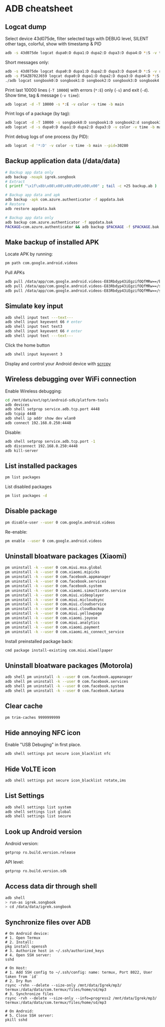 # ADB cheatsheet
## Logcat dump
Select device 43d075de, filter selected tags with DEBUG level, SILENT other tags, colorful, show with timestamp & PID
```sh
adb -s 43d075de logcat dupa0:D dupa1:D dupa2:D dupa3:D dupa4:D *:S -v time -v color
```
Short messages only:
```sh
adb -s 43d075de logcat dupa0:D dupa1:D dupa2:D dupa3:D dupa4:D *:S -v raw -v color
adb -s F5AZB702J659 logcat dupa0:D dupa1:D dupa2:D dupa3:D dupa4:D *:S -v raw -v color
./adb logcat songbook0:D songbook1:D songbook2:D songbook3:D songbook4:D '*:S' -v raw -v color
```

Print last 10000 lines (`-T 10000`) with errors (`*:E`) only (`-s`) and exit (`-d`). Show time, tag & message (`-v time`):
```sh
adb logcat -d -T 10000 -s *:E -v color -v time -b main
```

Print logs of a package (by tag):
```sh
adb logcat -d -T 10000 -s songbook0:D songbook1:D songbook2:d songbook3:D songbook4:D -v color -v time -b main
adb logcat -d -s dupa0:D dupa1:D dupa2:D dupa3:D -v color -v time -b main
```

Print debug logs of one process (by PID):
```sh
adb logcat -d '*:D' -v color -v time -b main --pid=30280
```

## Backup application data (/data/data)
```sh
# Backup app data only
adb backup -noapk igrek.songbook
# Extract
( printf "\x1f\x8b\x08\x00\x00\x00\x00\x00" ; tail -c +25 backup.ab ) |  tar xfvz -

# Backup app data and apk
adb backup -apk com.azure.authenticator -f appdata.bak
# Restore
adb restore appdata.bak

# Backup app data only
adb backup com.azure.authenticator -f appdata.bak
PACKAGE=com.azure.authenticator && adb backup $PACKAGE -f $PACKAGE.bak
```

## Make backup of installed APK
Locate APK by running:
```sh
pm path com.google.android.videos
```

Pull APKs
```sh
adb pull /data/app/com.google.android.videos-E83Rbdyp43iEgzifOQfMRw==/base.apk com.google.android.videos.bak.apk
adb pull /data/app/com.google.android.videos-E83Rbdyp43iEgzifOQfMRw==/split_config.armeabi_v7a.apk split_config.armeabi_v7a.apk
adb pull /data/app/com.google.android.videos-E83Rbdyp43iEgzifOQfMRw==/split_config.xhdpi.apk split_config.xhdpi.apk
```

## Simulate key input
```sh
adb shell input text ---text---
adb shell input keyevent 66 # enter
adb shell input text text3
adb shell input keyevent 66 # enter
adb shell input text ---text---
```

Click the home button
```sh
adb shell input keyevent 3
```

Display and control your Android device with [scrcpy](https://github.com/Genymobile/scrcpy)

## Wireless debugging over WiFi connection
Enable Wireless debugging:
```sh
cd /mnt/data/ext/opt/android-sdk/platform-tools
adb devices
adb shell setprop service.adb.tcp.port 4448
adb tcpip 4448
adb shell ip addr show dev wlan0
adb connect 192.168.0.250:4448
```
Disable:
```sh
adb shell setprop service.adb.tcp.port -1
adb disconnect 192.168.0.250:4448
adb kill-server
```

## List installed packages
```sh
pm list packages
```

List disabled packages
```sh
pm list packages -d
```

## Disable package
```sh
pm disable-user --user 0 com.google.android.videos
```

Re-enable:
```sh
pm enable --user 0 com.google.android.videos
```

## Uninstall bloatware packages (Xiaomi)
```sh
pm uninstall -k --user 0 com.miui.msa.global
pm uninstall -k --user 0 com.xiaomi.mipicks
pm uninstall -k --user 0 com.facebook.appmanager
pm uninstall -k --user 0 com.facebook.services
pm uninstall -k --user 0 com.facebook.system
pm uninstall -k --user 0 com.xiaomi.simactivate.service
pm uninstall -k --user 0 com.miui.videoplayer
pm uninstall -k --user 0 com.miui.micloudsync
pm uninstall -k --user 0 com.miui.cloudservice
pm uninstall -k --user 0 com.miui.cloudbackup
pm uninstall -k --user 0 com.miui.yellowpage
pm uninstall -k --user 0 com.xiaomi.joyose
pm uninstall -k --user 0 com.miui.analytics
pm uninstall -k --user 0 com.xiaomi.payment
pm uninstall -k --user 0 com.xiaomi.mi_connect_service
```

Install preinstalled package back:
```sh
cmd package install-existing com.miui.miwallpaper
```

## Uninstall bloatware packages (Motorola)
```sh
adb shell pm uninstall -k --user 0 com.facebook.appmanager
adb shell pm uninstall -k --user 0 com.facebook.services
adb shell pm uninstall -k --user 0 com.facebook.system
adb shell pm uninstall -k --user 0 com.facebook.katana
```

## Clear cache
```sh
pm trim-caches 9999999999
```

## Hide annoying NFC icon
Enable "USB Debuging" in first place.
```sh
adb shell settings put secure icon_blacklist nfc
```

## Hide VoLTE icon
```sh
adb shell settings put secure icon_blacklist rotate,ims
```

## List Settings
```sh
adb shell settings list system
adb shell settings list global
adb shell settings list secure
```

## Look up Android version
Android version:
```sh
getprop ro.build.version.release
```
API level:
```sh
getprop ro.build.version.sdk
```

## Access data dir through shell
```sh
adb shell
> run-as igrek.songbook
> cd /data/data/igrek.songbook
```

## Synchronize files over ADB
```shell
# On Android device:
# 1. Open Termux
# 2. Install:
pkg install openssh
# 3. Authorize host in ~/.ssh/authorized_keys
# 4. Open SSH server:
sshd

# On Host:
# 1. Add SSH config to ~/.ssh/config: name: termux, Port 8022, User taken from `id`
# 2. Dry Run
rsync -rvhn --delete --size-only /mnt/data/Igrek/mp3/ termux:/data/data/com.termux/files/home/sd/mp3
# 3. Synchronize files
rsync -rvh --delete --size-only --info=progress2 /mnt/data/Igrek/mp3/ termux:/data/data/com.termux/files/home/sd/mp3

# On Android:
# 5. Close SSH server:
pkill sshd
```
